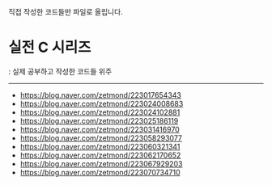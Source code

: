 직접 작성한 코드들만 파일로 올립니다.

# 실전 C 시리즈 
: 실제 공부하고 작성한 코드들 위주
- - -
- <https://blog.naver.com/zetmond/223017654343>
- <https://blog.naver.com/zetmond/223024008683>
- <https://blog.naver.com/zetmond/223024102881>
- <https://blog.naver.com/zetmond/223025186119>
- <https://blog.naver.com/zetmond/223031416970>
- <https://blog.naver.com/zetmond/223058293077>
- <https://blog.naver.com/zetmond/223060321341>
- <https://blog.naver.com/zetmond/223062170652>
- <https://blog.naver.com/zetmond/223067929203>
- <https://blog.naver.com/zetmond/223070734710>
